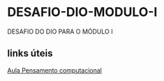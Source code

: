 # DESAFIO-DIO-MODULO-I
DESAFIO DO DIO PARA O MÓDULO I

## links úteis
[Aula Pensamento computacional](https://web.dio.me/course/pensamento-computacional/learning/050675c1-8a7f-476b-a778-9b1c7eb75744?back=/track/carrefour-web-developer&tab=undefined&moduleId=undefined)
